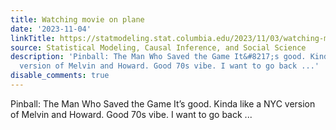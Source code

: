 ```yaml
---
title: Watching movie on plane
date: '2023-11-04'
linkTitle: https://statmodeling.stat.columbia.edu/2023/11/03/watching-movie-on-plane/
source: Statistical Modeling, Causal Inference, and Social Science
description: 'Pinball: The Man Who Saved the Game It&#8217;s good. Kinda like a NYC
  version of Melvin and Howard. Good 70s vibe. I want to go back ...'
disable_comments: true
---
```

Pinball: The Man Who Saved the Game It&#8217;s good. Kinda like a NYC version of Melvin and Howard. Good 70s vibe. I want to go back ...